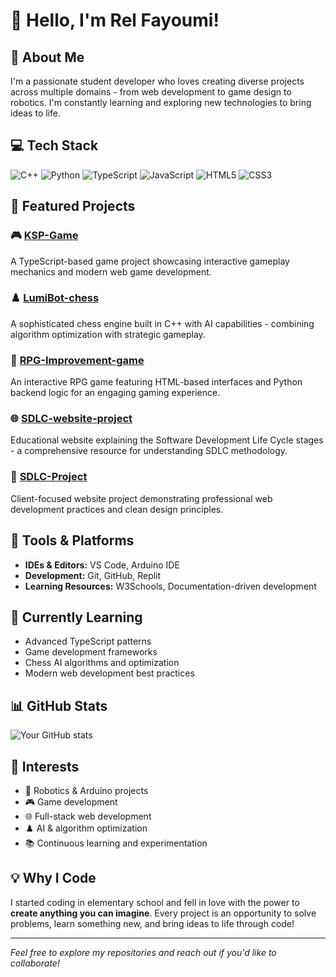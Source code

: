 # 👋 Hello, I'm Rel Fayoumi!

## 🚀 About Me
I'm a passionate student developer who loves creating diverse projects across multiple domains - from web development to game design to robotics. I'm constantly learning and exploring new technologies to bring ideas to life.

## 💻 Tech Stack
![C++](https://img.shields.io/badge/-C++-00599C?style=flat-square&logo=c%2B%2B&logoColor=white)
![Python](https://img.shields.io/badge/-Python-3776AB?style=flat-square&logo=python&logoColor=white)
![TypeScript](https://img.shields.io/badge/-TypeScript-3178C6?style=flat-square&logo=typescript&logoColor=white)
![JavaScript](https://img.shields.io/badge/-JavaScript-F7DF1E?style=flat-square&logo=javascript&logoColor=black)
![HTML5](https://img.shields.io/badge/-HTML5-E34F26?style=flat-square&logo=html5&logoColor=white)
![CSS3](https://img.shields.io/badge/-CSS3-1572B6?style=flat-square&logo=css3&logoColor=white)

## 🎯 Featured Projects

### 🎮 [KSP-Game](https://github.com/relfayoumi/KSP-Game)
A TypeScript-based game project showcasing interactive gameplay mechanics and modern web game development.

### ♟️ [LumiBot-chess](https://github.com/relfayoumi/LumiBot-chess)
A sophisticated chess engine built in C++ with AI capabilities - combining algorithm optimization with strategic gameplay.

### 🎲 [RPG-Improvement-game](https://github.com/relfayoumi/RPG-Improvement-game)
An interactive RPG game featuring HTML-based interfaces and Python backend logic for an engaging gaming experience.

### 🌐 [SDLC-website-project](https://github.com/relfayoumi/SDLC-website-project)
Educational website explaining the Software Development Life Cycle stages - a comprehensive resource for understanding SDLC methodology.

### 💼 [SDLC-Project](https://github.com/relfayoumi/SDLC-Project)
Client-focused website project demonstrating professional web development practices and clean design principles.

## 🔧 Tools & Platforms
- **IDEs & Editors:** VS Code, Arduino IDE
- **Development:** Git, GitHub, Replit
- **Learning Resources:** W3Schools, Documentation-driven development

## 🌱 Currently Learning
- Advanced TypeScript patterns
- Game development frameworks
- Chess AI algorithms and optimization
- Modern web development best practices

## 📊 GitHub Stats
![Your GitHub stats](https://github-readme-stats.vercel.app/api?username=relfayoumi&show_icons=true&theme=radical)

## 🎯 Interests
- 🤖 Robotics & Arduino projects
- 🎮 Game development
- 🌐 Full-stack web development
- ♟️ AI & algorithm optimization
- 📚 Continuous learning and experimentation

## 💡 Why I Code
I started coding in elementary school and fell in love with the power to **create anything you can imagine**. Every project is an opportunity to solve problems, learn something new, and bring ideas to life through code!

---
*Feel free to explore my repositories and reach out if you'd like to collaborate!*
